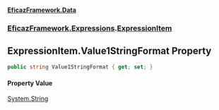 #### [EficazFramework.Data](EficazFrameworkData.md 'EficazFramework Data')
### [EficazFramework.Expressions](EficazFrameworkData.md#EficazFramework.Expressions 'EficazFramework.Expressions').[ExpressionItem](EficazFramework.Expressions/ExpressionItem.md 'EficazFramework.Expressions.ExpressionItem')

## ExpressionItem.Value1StringFormat Property

```csharp
public string Value1StringFormat { get; set; }
```

#### Property Value
[System.String](https://docs.microsoft.com/en-us/dotnet/api/System.String 'System.String')